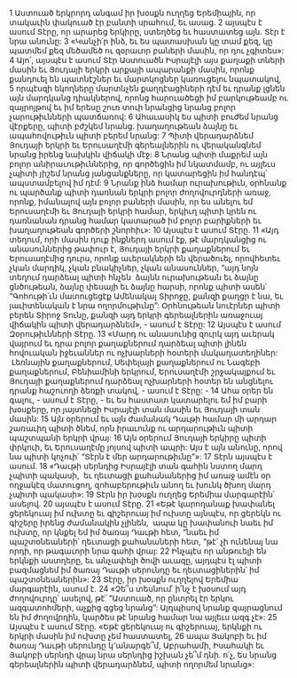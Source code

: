 1 Աստուած երկրորդ անգամ իր խօսքն ուղղեց Երեմիային, որ տակաւին փակուած էր բանտի սրահում, եւ ասաց. 2 այսպէս է ասում Տէրը, որ արարեց երկիրը, ստեղծեց եւ հաստատեց այն. Տէր է նրա անունը:
3 «Կանչի՛ր ինձ, եւ ես պատասխան կը տամ քեզ, կը պատմեմ քեզ մեծամեծ ու զօրաւոր բաների մասին, որ դու չգիտես»: 4 Այո՛, այսպէս է ասում Տէր Աստուածն Իսրայէլի այս քաղաքի տների մասին եւ Յուդայի երկրի արքայի ապարանքի մասին, որոնք քանդուել են պատնէշներ եւ մարտկոցներ կառուցելու նպատակով, 5 որպէսզի եկողները մարտնչեն քաղդէացիների դէմ եւ դրանք լցնեն այն մարդկանց դիակներով, որոնց հարուածեցի իմ բարկութեամբ ու զայրոյթով եւ իմ երեսը շուռ տուի նրանցից նրանց բոլոր չարութիւնների պատճառով:
6 Ահաւասիկ ես պիտի բուժեմ նրանց վէրքերը, պիտի բժշկեմ նրանց. խաղաղութեան ձայնը եւ ապահովութիւն պիտի բերեմ նրանց: 7 Պիտի վերադարձնեմ Յուդայի երկրի եւ Երուսաղէմի գերեալներին ու վերականգնեմ նրանց իրենց նախկին վիճակի մէջ: 8 Նրանց պիտի մաքրեմ այն բոլոր անիրաւութիւններից, որ գործեցին իմ նկատմամբ, ու այլեւս չպիտի յիշեմ նրանց յանցանքները, որ կատարեցին իմ հանդէպ՝ ապստամբելով իմ դէմ: 9 Նրանք ինձ համար ուրախութիւն, օրհնանք ու պարծանք պիտի դառնան երկրի բոլոր ժողովուրդների առաջ, որոնք, իմանալով այն բոլոր բաների մասին, որ ես անելու եմ Երուսաղէմի եւ Յուդայի երկրի համար, երկիւղ պիտի կրեն ու դառնանան դրանց համար կատարած իմ բոլոր բարիքների եւ խաղաղութեան գործերի շնորհիւ»:
10 Այսպէս է ասում Տէրը.
11 «Այդ տեղում, որի մասին դուք ինքներդ ասում էք, թէ մարդկանցից ու անասուններից թափուր է, Յուդայի երկրի քաղաքներում եւ Երուսաղէմից դուրս, որոնք աւերակների են վերածուել, որովհետեւ չկան մարդիկ, չկան բնակիչներ, չկան անասուններ, “այդ նոյն տեղում դարձեալ պիտի հնչեն  ձայնն ուրախութեան եւ ձայնը ցնծութեան, ձայնը փեսայի եւ ձայնը հարսի, որոնք պիտի ասեն՝
“Գոհութի՛ւն մատուցեցէք Ամենակալ Տիրոջը,
քանզի քաղցր է նա,
եւ յաւիտենական է նրա ողորմութիւնը”:
Օրհնութեան նուէրներ պիտի բերեն Տիրոջ Տունը, քանզի այդ երկրի գերեալներին առաջուայ վիճակին պիտի վերադարձնեմ», - ասում է Տէրը:
12 Այսպէս է ասում Զօրութիւնների Տէրը.
13 «Մարդ ու անասունից զուրկ այդ աւերակ վայրում եւ դրա բոլոր քաղաքներում դարձեալ պիտի լինեն հովուական իջեւաններ ու ոչխարների հօտերի մակաղատեղիներ:  Լեռնային քաղաքներում, Սեփելայի քաղաքներում ու Նագեբի քաղաքներում, Բենիամինի երկրում, Երուսաղէմի շրջակայքում եւ Յուդայի քաղաքներում դարձեալ ոչխարների հօտեր են անցնելու դրանք հաշուողի ձեռքի տակով, - ասում է Տէրը: - 14 Ահա օրեր են գալու, - ասում է Տէրը, - եւ ես հաստատ կատարելու եմ իմ բարի խօսքերը, որ յայտնեցի Իսրայէլի տան մասին եւ Յուդայի տան մասին: 15 Այն օրերում եւ այն ժամանակ Դաւթի համար մի արդար շառաւիղ պիտի ծնեմ, որն իրաւունք ու արդարութիւն պիտի պաշտպանի երկրի վրայ: 16 Այն օրերում Յուդայի երկիրը պիտի փրկուի, եւ Երուսաղէմը յոյսով պիտի ապրի: Այս է այն անունը, որով նա պիտի կոչուի՝ “Տէրն է մեր արդարութիւնը”»:
17 Տէրն այսպէս է ասում.
18 «Դաւթի սերնդից Իսրայէլի տան գահին նստող մարդ չպիտի պակասի,  եւ ղեւտացի քահանաներից իմ առաջ ամէն օր ողջակէզ մատուցող, զոհաբերութիւն անող եւ խունկ ծխող մարդ չպիտի պակասի»:
19 Տէրն իր խօսքն ուղղեց Երեմիա մարգարէին՝ ասելով. 20 այսպէս է ասում Տէրը.
21 «Եթէ կարողանաք խափանել ցերեկուայ իմ ուխտը եւ գիշերուայ իմ ուխտը այնպէս, որ ցերեկն ու գիշերը իրենց ժամանակին չլինեն,  ապա կը խափանուի նաեւ իմ ուխտը, որ կնքել եմ իմ ծառայ Դաւթի հետ, “նաեւ իմ պաշտօնեաների՝ ղեւտացի քահանաների հետ, “թէ՝ չի ունենայ նա որդի, որ թագաւորի նրա գահի վրայ: 22 Ինչպէս որ անթուելի են երկնքի աստղերը, եւ անչափելի ծովի աւազը, այդպէս էլ պիտի բազմացնեմ իմ ծառայ Դաւթի սերունդը եւ ղեւտացիներին՝ իմ պաշտօնեաներին»:
23 Տէրը, իր խօսքն ուղղելով Երեմիա մարգարէին, ասում է.
24 «Չե՞ս տեսնում՝ ի՛նչ է խօսում այդ ժողովուրդը՝ ասելով, թէ՝ “Աստուած, որ ընտրել էր երկու ազգատոհմերի, աչքից գցեց նրանց”: Այդպիսով նրանք զայրացնում են իմ ժողովրդին, կարծես թէ նրանց համար նա այլեւս ազգ չէ»:
25 Այսպէս է ասում Տէրը. «Եթէ ցերեկուայ ու գիշերուայ, երկնքի ու երկրի մասին իմ ուխտը չեմ հաստատել, 26 ապա Յակոբի եւ իմ ծառայ Դաւթի սերունդը կ՚անարգե՞մ, Աբրահամի, Իսահակի եւ Յակոբի սերնդի վրայ նրա սերնդից իշխան չե՞մ դնի. ո՛չ, ես նրանց գերեալներին պիտի վերադարձնեմ, պիտի ողորմեմ նրանց»:
